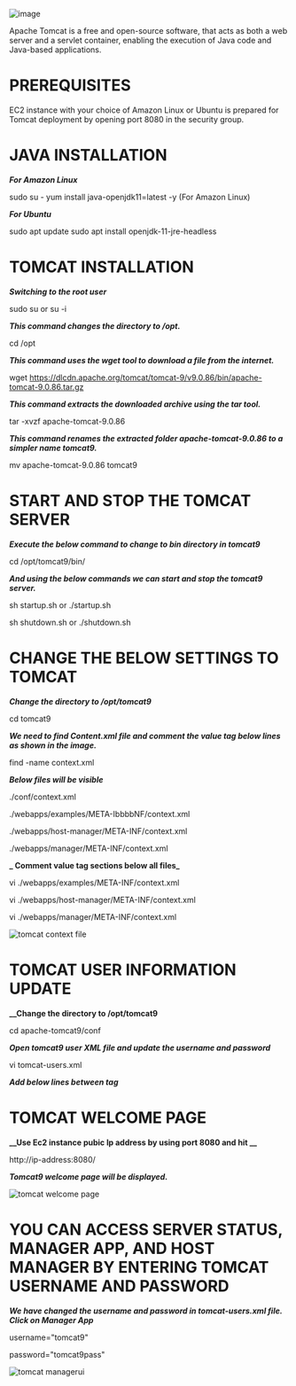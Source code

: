 ![image](https://github.com/ArunDiva/Applications/assets/154069273/165bfb51-0c6b-4ee3-a0ec-662ec5192705)

Apache Tomcat is a free and open-source software, that acts as both a web server and a servlet container, enabling the execution of Java code and Java-based applications.

# PREREQUISITES

EC2 instance with your choice of Amazon Linux or Ubuntu is prepared for Tomcat deployment by opening port 8080 in the security group.

# JAVA INSTALLATION

**_For Amazon Linux_**

sudo su - 
yum install java-openjdk11=latest -y (For Amazon Linux)

**_For Ubuntu_**

sudo apt update
sudo apt install openjdk-11-jre-headless

# TOMCAT INSTALLATION

**_Switching to the root user_**

sudo su or su -i

**_This command changes the directory to /opt._**

cd /opt

**_This command uses the wget tool to download a file from the internet._**

wget https://dlcdn.apache.org/tomcat/tomcat-9/v9.0.86/bin/apache-tomcat-9.0.86.tar.gz

**_This command extracts the downloaded archive using the tar tool._**

tar -xvzf apache-tomcat-9.0.86 

**_This command renames the extracted folder apache-tomcat-9.0.86 to a simpler name tomcat9._**

mv apache-tomcat-9.0.86 tomcat9

# START AND STOP THE TOMCAT SERVER

**_Execute the below command to change to bin directory in tomcat9_**

cd /opt/tomcat9/bin/

**_And using the below commands we can start and stop the tomcat9 server._**

sh startup.sh or ./startup.sh

sh shutdown.sh or ./shutdown.sh

# CHANGE THE BELOW SETTINGS TO TOMCAT

**_Change the directory to /opt/tomcat9_**

cd tomcat9

**_We need to find Content.xml file and comment the value tag below lines as shown in the image._**

find -name context.xml

**_Below files will be visible_**

./conf/context.xml

./webapps/examples/META-IbbbbNF/context.xml

./webapps/host-manager/META-INF/context.xml

./webapps/manager/META-INF/context.xml

**_ Comment value tag sections below all files_**

vi ./webapps/examples/META-INF/context.xml

vi ./webapps/host-manager/META-INF/context.xml

vi ./webapps/manager/META-INF/context.xml

![tomcat context file](https://github.com/ArunDiva/Applications/assets/154069273/ebe226d9-0b80-4307-9e5f-cb99057ef539)


# TOMCAT USER INFORMATION UPDATE

**__Change the directory to /opt/tomcat9**

cd apache-tomcat9/conf

_**Open tomcat9 user XML file and update the username and password**_

vi tomcat-users.xml

_**Add below lines between <tomcat-users> tag**_

<role rolename="manager-gui"/>

<user username="tomcat9" password="tomcat9pass" roles="manager-gui"/>

# TOMCAT WELCOME PAGE

**__Use Ec2 instance pubic Ip address by using port 8080 and hit __**
 
http://ip-address:8080/

**_Tomcat9 welcome page will be displayed._**

![tomcat welcome page](https://github.com/ArunDiva/Applications/assets/154069273/a54d996d-e437-4b33-889a-c8aa73346d78)


# YOU CAN ACCESS SERVER STATUS, MANAGER APP, AND HOST MANAGER BY ENTERING TOMCAT USERNAME AND PASSWORD

**_We have changed the username and password in tomcat-users.xml file. Click on Manager App_**

username="tomcat9" 

password="tomcat9pass"

![tomcat managerui](https://github.com/ArunDiva/Applications/assets/154069273/29026ec7-489a-42d5-b1b9-65b573d749df)
